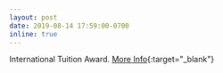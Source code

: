 ```yaml
---
layout: post
date: 2019-08-14 17:59:00-0700
inline: true
---
```


International Tuition Award. [More Info](https://www.grad.ubc.ca/awards/international-tuition-awardd){:target="\_blank"}